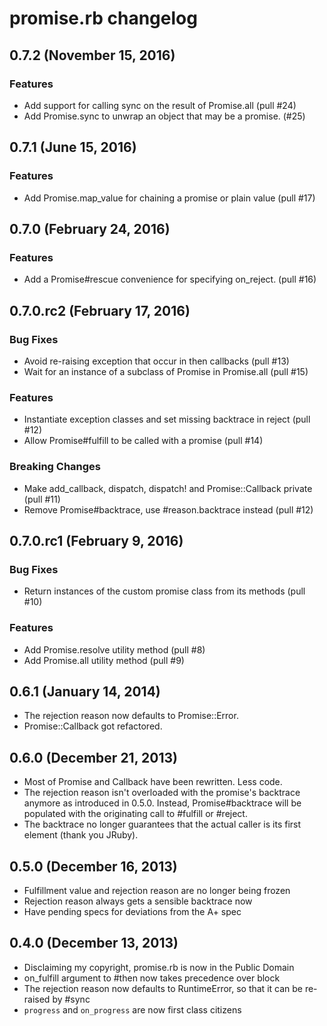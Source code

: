 # promise.rb changelog

## 0.7.2 (November 15, 2016)

### Features

* Add support for calling sync on the result of Promise.all (pull #24)
* Add Promise.sync to unwrap an object that may be a promise. (#25)

## 0.7.1 (June 15, 2016)

### Features

* Add Promise.map_value for chaining a promise or plain value (pull #17)

## 0.7.0 (February 24, 2016)

### Features

* Add a Promise#rescue convenience for specifying on_reject. (pull #16)

## 0.7.0.rc2 (February 17, 2016)

### Bug Fixes

* Avoid re-raising exception that occur in then callbacks (pull #13)
* Wait for an instance of a subclass of Promise in Promise.all (pull #15)

### Features

* Instantiate exception classes and set missing backtrace in reject (pull #12)
* Allow Promise#fulfill to be called with a promise (pull #14)

### Breaking Changes

* Make add_callback, dispatch, dispatch! and Promise::Callback private (pull #11)
* Remove Promise#backtrace, use #reason.backtrace instead (pull #12)

## 0.7.0.rc1 (February 9, 2016)

### Bug Fixes

* Return instances of the custom promise class from its methods (pull #10)

### Features

* Add Promise.resolve utility method (pull #8)
* Add Promise.all utility method (pull #9)

## 0.6.1 (January 14, 2014)

* The rejection reason now defaults to Promise::Error.
* Promise::Callback got refactored.

## 0.6.0 (December 21, 2013)

* Most of Promise and Callback have been rewritten. Less code.
* The rejection reason isn't overloaded with the promise's backtrace anymore as
  introduced in 0.5.0. Instead, Promise#backtrace will be populated with the
  originating call to #fulfill or #reject.
* The backtrace no longer guarantees that the actual caller is its first
  element (thank you JRuby).

## 0.5.0 (December 16, 2013)

* Fulfillment value and rejection reason are no longer being frozen
* Rejection reason always gets a sensible backtrace now
* Have pending specs for deviations from the A+ spec

## 0.4.0 (December 13, 2013)

* Disclaiming my copyright, promise.rb is now in the Public Domain
* on_fulfill argument to #then now takes precedence over block
* The rejection reason now defaults to RuntimeError, so that it can be re-raised by #sync
* `progress` and `on_progress` are now first class citizens
